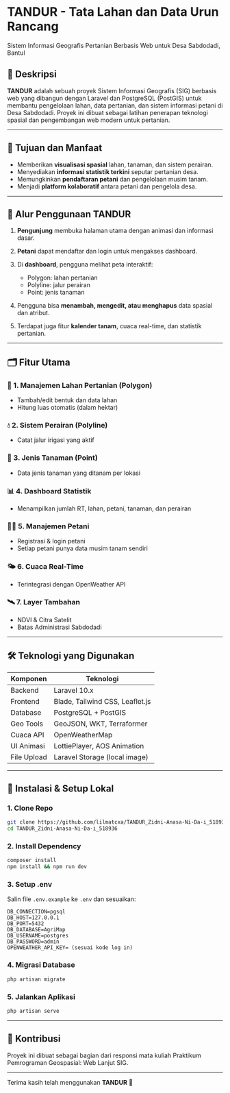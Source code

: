 # TANDUR - Tata Lahan dan Data Urun Rancang
Sistem Informasi Geografis Pertanian Berbasis Web untuk Desa Sabdodadi, Bantul

## 📌 Deskripsi

**TANDUR** adalah sebuah proyek Sistem Informasi Geografis (SIG) berbasis web yang dibangun dengan Laravel dan PostgreSQL (PostGIS) untuk membantu pengelolaan lahan, data pertanian, dan sistem informasi petani di Desa Sabdodadi. Proyek ini dibuat sebagai latihan penerapan teknologi spasial dan pengembangan web modern untuk pertanian.

---

## 🎯 Tujuan dan Manfaat

* Memberikan **visualisasi spasial** lahan, tanaman, dan sistem perairan.
* Menyediakan **informasi statistik terkini** seputar pertanian desa.
* Memungkinkan **pendaftaran petani** dan pengelolaan musim tanam.
* Menjadi **platform kolaboratif** antara petani dan pengelola desa.

---

## 🧭 Alur Penggunaan TANDUR

1. **Pengunjung** membuka halaman utama dengan animasi dan informasi dasar.
2. **Petani** dapat mendaftar dan login untuk mengakses dashboard.
3. Di **dashboard**, pengguna melihat peta interaktif:

   * Polygon: lahan pertanian
   * Polyline: jalur perairan
   * Point: jenis tanaman
4. Pengguna bisa **menambah, mengedit, atau menghapus** data spasial dan atribut.
5. Terdapat juga fitur **kalender tanam**, cuaca real-time, dan statistik pertanian.

---

## 🗂️ Fitur Utama

### 🌾 1. Manajemen Lahan Pertanian (Polygon)

* Tambah/edit bentuk dan data lahan
* Hitung luas otomatis (dalam hektar)

### 💧 2. Sistem Perairan (Polyline)

* Catat jalur irigasi yang aktif

### 🌱 3. Jenis Tanaman (Point)

* Data jenis tanaman yang ditanam per lokasi

### 📊 4. Dashboard Statistik

* Menampilkan jumlah RT, lahan, petani, tanaman, dan perairan

### 👨‍🌾 5. Manajemen Petani

* Registrasi & login petani
* Setiap petani punya data musim tanam sendiri

### 🌤️ 6. Cuaca Real-Time

* Terintegrasi dengan OpenWeather API

### 🛰️ 7. Layer Tambahan

* NDVI & Citra Satelit
* Batas Administrasi Sabdodadi

---

## 🛠️ Teknologi yang Digunakan

| Komponen    | Teknologi                       |
| ----------- | ------------------------------- |
| Backend     | Laravel 10.x                    |
| Frontend    | Blade, Tailwind CSS, Leaflet.js |
| Database    | PostgreSQL + PostGIS            |
| Geo Tools   | GeoJSON, WKT, Terraformer       |
| Cuaca API   | OpenWeatherMap                  |
| UI Animasi  | LottiePlayer, AOS Animation     |
| File Upload | Laravel Storage (local image)   |

---

## 🚀 Instalasi & Setup Lokal

### 1. Clone Repo

```bash
git clone https://github.com/lilmatcxa/TANDUR_Zidni-Anasa-Ni-Da-i_518936.git
cd TANDUR_Zidni-Anasa-Ni-Da-i_518936
```

### 2. Install Dependency

```bash
composer install
npm install && npm run dev
```

### 3. Setup .env

Salin file `.env.example` ke `.env` dan sesuaikan:

```env
DB_CONNECTION=pgsql
DB_HOST=127.0.0.1
DB_PORT=5432
DB_DATABASE=AgriMap
DB_USERNAME=postgres
DB_PASSWORD=admin
OPENWEATHER_API_KEY= (sesuai kode log in)
```

### 4. Migrasi Database

```bash
php artisan migrate
```

### 5. Jalankan Aplikasi

```bash
php artisan serve
```

---

## 🙌 Kontribusi

Proyek ini dibuat sebagai bagian dari responsi mata kuliah Praktikum Pemrograman Geospasial: Web Lanjut SIG.

---

Terima kasih telah menggunakan **TANDUR** 🌿
